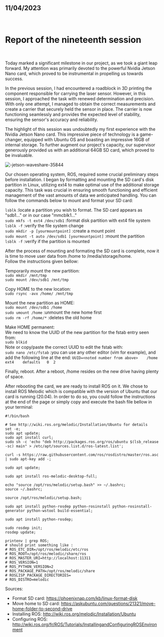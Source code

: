 ## 11/04/2023

<br />

# Report of the nineteenth session

<br />

Today marked a significant milestone in our project, as we took a giant leap forward. My attention was primarily devoted to the powerful Nvidia Jetson Nano card, which proved to be instrumental in propelling us towards success.<br />

In the previous session, I had encountered a roadblock in 3D printing the component responsible for carrying the laser sensor. However, in this session, I approached the task with renewed determination and precision. With only one attempt, I managed to obtain the correct measurements and create a carrier that securely held the sensor in place. The carrier is now functioning seamlessly and provides the expected level of stability, ensuring the sensor's accuracy and reliability.<br />

The highlight of this session was undoubtedly my first experience with the Nvidia Jetson Nano card. This impressive piece of technology is a game-changer, equipped with Ubuntu OS and boasting an impressive 16GB of internal storage. To further augment our project's capacity, our supervisor generously provided us with an additional 64GB SD card, which proved to be invaluable.<br />

![-jetson-waveshare-35844](https://user-images.githubusercontent.com/115218309/232207341-64b2d813-9357-45a4-a94c-97a9792ac67f.jpg)

Our chosen operating system, ROS, required some crucial preliminary steps before installation. I began by formatting and mounting the SD card's disk partition in Linux, utilizing ext4 to make optimal use of the additional storage capacity. This task was crucial in ensuring smooth functioning and efficient management of the vast amounts of data we anticipated handling. You can follow the commands below to mount and format your SD card:<br />

`lsblk` :locate a partition you wish to format. The SD card appears as "sdb1..." or in our case "mmcblk1..."<br />
`sudo mkfs -t ext4 /dev/sdb1` :format disk partition with ext4 file system<br />
`lsblk -f` :verify the file system change<br />
`sudo mkdir -p [yourmountpoint]` :create a mount point<br />
`sudo mount -t auto /dev/sdb1 [yourmountpoint]` :mount the partition<br />
`lsblk -f` :verify if the partition is mounted<br />

After the process of mounting and formating the SD card is complete, now it is time to move user data from /home to /media/storage/home.<br />
Follow the instructions given bellow:<br />

Temporarily mount the new partition:<br />
`sudo mkdir /mnt/tmp`<br />
`sudo mount /dev/sdb1 /mnt/tmp`<br />

Copy HOME to the new location:<br />
`sudo rsync -avx /home/ /mnt/tmp`<br />

Mount the new partition as HOME:<br />
`sudo mount /dev/sdb1 /home`<br />
`sudo umount /home` :unmount the new home first<br />
`sudo rm -rf /home/*` :deletes the old home<br />

Make HOME permanent:<br />
We need to know the UUID of the new partition for the fstab entry seen from:<br />
`sudo blkid`<br />
Note or copy/paste the correct UUID to edit the fstab with:<br />
`sudo nano /etc/fstab` :you can use any other editor (vim for example), and add the following line at the end:
`UUID=<noted number from above>    /home    ext4    defaults   0  2`<br />

Finally, reboot. After a reboot, /home resides on the new drive having plenty of space.<br />

After rebooting the card, we are ready to install ROS on it. We chose to install ROS Melodic which is compatible with the version of Ubuntu that our card is running (20.04). In order to do so, you could follow the instructions at the end of the page or simply copy and execute the bash file bellow in your terminal:<br />

`#!/bin/bash`<br />

`# See http://wiki.ros.org/melodic/Installation/Ubuntu for details`<br />
`set -e;`<br />
`sudo apt update;`<br />
`sudo apt install curl;`<br />
`sudo sh -c 'echo "deb http://packages.ros.org/ros/ubuntu $(lsb_release -sc) main" > /etc/apt/sources.list.d/ros-latest.list';`<br />

`curl -s https://raw.githubusercontent.com/ros/rosdistro/master/ros.asc | sudo apt-key add -;`<br />

`sudo apt update;`<br />

`sudo apt install ros-melodic-desktop-full;`<br />

`echo "source /opt/ros/melodic/setup.bash" >> ~/.bashrc;`<br />
`source ~/.bashrc;`<br />

`source /opt/ros/melodic/setup.bash;`<br />

`sudo apt install python-rosdep python-rosinstall python-rosinstall-generator python-wstool build-essential;`<br />

`sudo apt install python-rosdep;`<br />

`sudo rosdep init;`<br />
`rosdep update;`<br />

`printenv | grep ROS;`<br />
`# should print something like :`<br />
`# ROS_ETC_DIR=/opt/ros/melodic/etc/ros`<br />
`# ROS_ROOT=/opt/ros/melodic/share/ros`<br />
`# ROS_MASTER_URI=http://localhost:11311`<br />
`# ROS_VERSION=1`<br />
`# ROS_PYTHON_VERSION=2`<br />
`# ROS_PACKAGE_PATH=/opt/ros/melodic/share`<br />
`# ROSLISP_PACKAGE_DIRECTORIES=`<br />
`# ROS_DISTRO=melodic`<br />

Sources:<br />
- Format SD card: https://phoenixnap.com/kb/linux-format-disk
- Move home to SD card: https://askubuntu.com/questions/21321/move-home-folder-to-second-drive
- Installing ROS: http://wiki.ros.org/melodic/Installation/Ubuntu
- Configuring ROS: http://wiki.ros.org/fr/ROS/Tutorials/InstallingandConfiguringROSEnvironment
